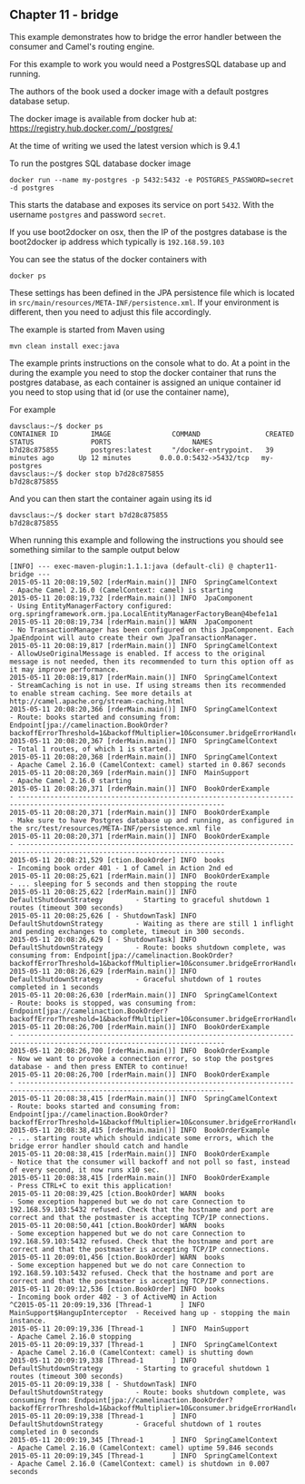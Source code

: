 Chapter 11 - bridge
-------------------

This example demonstrates how to bridge the error handler between the consumer and Camel's routing engine.

For this example to work you would need a PostgresSQL database up and running.

The authors of the book used a docker image with a default postgres database setup.

The docker image is available from docker hub at: https://registry.hub.docker.com/_/postgres/

At the time of writing we used the latest version which is 9.4.1

To run the postgres SQL database docker image

    docker run --name my-postgres -p 5432:5432 -e POSTGRES_PASSWORD=secret -d postgres

This starts the database and exposes its service on port `5432`.
With the username `postgres` and password `secret`.

If you use boot2docker on osx, then the IP of the postgres database
is the boot2docker ip address which typically is `192.168.59.103`

You can see the status of the docker containers with

    docker ps

These settings has been defined in the JPA persistence file which is located in
`src/main/resources/META-INF/persistence.xml`. If your environment is different,
then you need to adjust this file accordingly.

The example is started from Maven using

    mvn clean install exec:java

The example prints instructions on the console what to do. At a point in the during the example you need
to stop the docker container that runs the postgres database, as each container is assigned an unique container id
you need to stop using that id (or use the container name),

For example

```
davsclaus:~/$ docker ps
CONTAINER ID        IMAGE               COMMAND                CREATED             STATUS              PORTS                    NAMES
b7d28c875855        postgres:latest     "/docker-entrypoint.   39 minutes ago      Up 12 minutes       0.0.0.0:5432->5432/tcp   my-postgres
davsclaus:~/$ docker stop b7d28c875855
b7d28c875855
```

And you can then start the container again using its id

```
davsclaus:~/$ docker start b7d28c875855
b7d28c875855
```

When running this example and following the instructions you should see something similar to the sample output below

    [INFO] --- exec-maven-plugin:1.1.1:java (default-cli) @ chapter11-bridge ---
    2015-05-11 20:08:19,502 [rderMain.main()] INFO  SpringCamelContext             - Apache Camel 2.16.0 (CamelContext: camel) is starting
    2015-05-11 20:08:19,732 [rderMain.main()] INFO  JpaComponent                   - Using EntityManagerFactory configured: org.springframework.orm.jpa.LocalEntityManagerFactoryBean@4befe1a1
    2015-05-11 20:08:19,734 [rderMain.main()] WARN  JpaComponent                   - No TransactionManager has been configured on this JpaComponent. Each JpaEndpoint will auto create their own JpaTransactionManager.
    2015-05-11 20:08:19,817 [rderMain.main()] INFO  SpringCamelContext             - AllowUseOriginalMessage is enabled. If access to the original message is not needed, then its recommended to turn this option off as it may improve performance.
    2015-05-11 20:08:19,817 [rderMain.main()] INFO  SpringCamelContext             - StreamCaching is not in use. If using streams then its recommended to enable stream caching. See more details at http://camel.apache.org/stream-caching.html
    2015-05-11 20:08:20,366 [rderMain.main()] INFO  SpringCamelContext             - Route: books started and consuming from: Endpoint[jpa://camelinaction.BookOrder?backoffErrorThreshold=1&backoffMultiplier=10&consumer.bridgeErrorHandler=true&delay=1000]
    2015-05-11 20:08:20,367 [rderMain.main()] INFO  SpringCamelContext             - Total 1 routes, of which 1 is started.
    2015-05-11 20:08:20,368 [rderMain.main()] INFO  SpringCamelContext             - Apache Camel 2.16.0 (CamelContext: camel) started in 0.867 seconds
    2015-05-11 20:08:20,369 [rderMain.main()] INFO  MainSupport                    - Apache Camel 2.16.0 starting
    2015-05-11 20:08:20,371 [rderMain.main()] INFO  BookOrderExample               - -------------------------------------------------------------------------------------------------------------------------
    2015-05-11 20:08:20,371 [rderMain.main()] INFO  BookOrderExample               - Make sure to have Postgres database up and running, as configured in the src/test/resources/META-INF/persistence.xml file
    2015-05-11 20:08:20,371 [rderMain.main()] INFO  BookOrderExample               - -------------------------------------------------------------------------------------------------------------------------
    2015-05-11 20:08:21,529 [ction.BookOrder] INFO  books                          - Incoming book order 401 - 1 of Camel in Action 2nd ed
    2015-05-11 20:08:25,621 [rderMain.main()] INFO  BookOrderExample               - ... sleeping for 5 seconds and then stopping the route
    2015-05-11 20:08:25,622 [rderMain.main()] INFO  DefaultShutdownStrategy        - Starting to graceful shutdown 1 routes (timeout 300 seconds)
    2015-05-11 20:08:25,626 [ - ShutdownTask] INFO  DefaultShutdownStrategy        - Waiting as there are still 1 inflight and pending exchanges to complete, timeout in 300 seconds.
    2015-05-11 20:08:26,629 [ - ShutdownTask] INFO  DefaultShutdownStrategy        - Route: books shutdown complete, was consuming from: Endpoint[jpa://camelinaction.BookOrder?backoffErrorThreshold=1&backoffMultiplier=10&consumer.bridgeErrorHandler=true&delay=1000]
    2015-05-11 20:08:26,629 [rderMain.main()] INFO  DefaultShutdownStrategy        - Graceful shutdown of 1 routes completed in 1 seconds
    2015-05-11 20:08:26,630 [rderMain.main()] INFO  SpringCamelContext             - Route: books is stopped, was consuming from: Endpoint[jpa://camelinaction.BookOrder?backoffErrorThreshold=1&backoffMultiplier=10&consumer.bridgeErrorHandler=true&delay=1000]
    2015-05-11 20:08:26,700 [rderMain.main()] INFO  BookOrderExample               - -------------------------------------------------------------------------------------------------------------------------
    2015-05-11 20:08:26,700 [rderMain.main()] INFO  BookOrderExample               - Now we want to provoke a connection error, so stop the postgres database - and then press ENTER to continue!
    2015-05-11 20:08:26,700 [rderMain.main()] INFO  BookOrderExample               - -------------------------------------------------------------------------------------------------------------------------
    2015-05-11 20:08:38,415 [rderMain.main()] INFO  SpringCamelContext             - Route: books started and consuming from: Endpoint[jpa://camelinaction.BookOrder?backoffErrorThreshold=1&backoffMultiplier=10&consumer.bridgeErrorHandler=true&delay=1000]
    2015-05-11 20:08:38,415 [rderMain.main()] INFO  BookOrderExample               - ... starting route which should indicate some errors, which the bridge error handler should catch and handle
    2015-05-11 20:08:38,415 [rderMain.main()] INFO  BookOrderExample               - Notice that the consumer will backoff and not poll so fast, instead of every second, it now runs x10 sec.
    2015-05-11 20:08:38,415 [rderMain.main()] INFO  BookOrderExample               - Press CTRL+C to exit this application!
    2015-05-11 20:08:39,425 [ction.BookOrder] WARN  books                          - Some exception happened but we do not care Connection to 192.168.59.103:5432 refused. Check that the hostname and port are correct and that the postmaster is accepting TCP/IP connections.
    2015-05-11 20:08:50,441 [ction.BookOrder] WARN  books                          - Some exception happened but we do not care Connection to 192.168.59.103:5432 refused. Check that the hostname and port are correct and that the postmaster is accepting TCP/IP connections.
    2015-05-11 20:09:01,456 [ction.BookOrder] WARN  books                          - Some exception happened but we do not care Connection to 192.168.59.103:5432 refused. Check that the hostname and port are correct and that the postmaster is accepting TCP/IP connections.
    2015-05-11 20:09:12,536 [ction.BookOrder] INFO  books                          - Incoming book order 402 - 3 of ActiveMQ in Action
    ^C2015-05-11 20:09:19,336 [Thread-1       ] INFO  MainSupport$HangupInterceptor  - Received hang up - stopping the main instance.
    2015-05-11 20:09:19,336 [Thread-1       ] INFO  MainSupport                    - Apache Camel 2.16.0 stopping
    2015-05-11 20:09:19,337 [Thread-1       ] INFO  SpringCamelContext             - Apache Camel 2.16.0 (CamelContext: camel) is shutting down
    2015-05-11 20:09:19,338 [Thread-1       ] INFO  DefaultShutdownStrategy        - Starting to graceful shutdown 1 routes (timeout 300 seconds)
    2015-05-11 20:09:19,338 [ - ShutdownTask] INFO  DefaultShutdownStrategy        - Route: books shutdown complete, was consuming from: Endpoint[jpa://camelinaction.BookOrder?backoffErrorThreshold=1&backoffMultiplier=10&consumer.bridgeErrorHandler=true&delay=1000]
    2015-05-11 20:09:19,338 [Thread-1       ] INFO  DefaultShutdownStrategy        - Graceful shutdown of 1 routes completed in 0 seconds
    2015-05-11 20:09:19,345 [Thread-1       ] INFO  SpringCamelContext             - Apache Camel 2.16.0 (CamelContext: camel) uptime 59.846 seconds
    2015-05-11 20:09:19,345 [Thread-1       ] INFO  SpringCamelContext             - Apache Camel 2.16.0 (CamelContext: camel) is shutdown in 0.007 seconds
